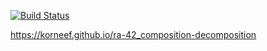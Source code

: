 [![Build Status](https://api.cirrus-ci.com/github/korneef/ra-42_composition-decomposition.svg)](https://cirrus-ci.com/github/korneef/ra-42_composition-decomposition)

https://korneef.github.io/ra-42_composition-decomposition

